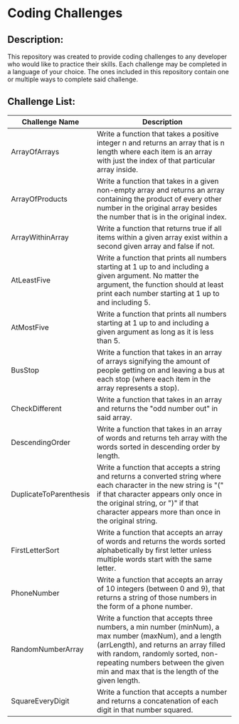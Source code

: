 # Coding Challenges

## Description:
This repository was created to provide coding challenges to any developer who would like to practice their skills. Each challenge may be completed in a language of your choice. The ones included in this repository contain one or multiple ways to complete said challenge.

## Challenge List:

| Challenge Name         | Description          |
| ---------------------- | ---------------      |
| ArrayOfArrays          | Write a function that takes a positive integer n and returns an array that is n length where each item is an array with just the index of that particular array inside. |
| ArrayOfProducts        | Write a function that takes in a given non-empty array and returns an array containing the product of every other number in the original array besides the number that is in the original index.                  |
| ArrayWithinArray       | Write a function that returns true if all items within a given array exist within a second given array and false if not.                                            |
| AtLeastFive            | Write a function that prints all numbers starting at 1 up to and including a given argument. No matter the argument, the function should at least print each number starting at 1 up to and including 5.     |
| AtMostFive             | Write a function that prints all numbers starting at 1 up to and including a given argument as long as it is less than 5.                                         |
| BusStop                | Write a function that takes in an array of arrays signifying the amount of people getting on and leaving a bus at each stop (where each item in the array represents a stop).                                          |
| CheckDifferent         | Write a function that takes in an array and returns the "odd number out" in said array.                             |
| DescendingOrder        | Write a function that takes in an array of words and returns teh array with the words sorted in descending order by length.                                         |
| DuplicateToParenthesis | Write a function that accepts a string and returns a converted string where each character in the new string is "(" if that character appears only once in the original string, or ")" if that character appears more than once in the original string.               |
| FirstLetterSort        | Write a function that accepts an array of words and returns the words sorted alphabetically by first letter unless multiple words start with the same letter.      |
| PhoneNumber            | Write a function that accepts an array of 10 integers (between 0 and 9), that returns a string of those numbers in the form of a phone number.                         |
| RandomNumberArray      | Write a function that accepts three numbers, a min number (minNum), a max number (maxNum), and a length (arrLength), and returns an array filled with random, randomly sorted, non-repeating numbers between the given min and max that is the length of the given length.                                         |
| SquareEveryDigit       | Write a function that accepts a number and returns a concatenation of each digit in that number squared.              |
